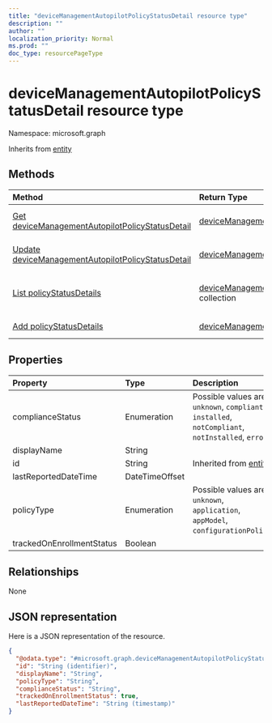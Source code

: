 ```yaml
---
title: "deviceManagementAutopilotPolicyStatusDetail resource type"
description: ""
author: ""
localization_priority: Normal
ms.prod: ""
doc_type: resourcePageType
---
```


# deviceManagementAutopilotPolicyStatusDetail resource type


Namespace: microsoft.graph




Inherits from [entity](../resources/entity.md)

## Methods
|Method|Return Type|Description|
|:---|:---|:---|
|[Get deviceManagementAutopilotPolicyStatusDetail](../api/devicemanagementautopilotpolicystatusdetail-get.md)|[deviceManagementAutopilotPolicyStatusDetail](../resources/devicemanagementautopilotpolicystatusdetail.md)|Read properties and relationships of the [deviceManagementAutopilotPolicyStatusDetail](../resources/devicemanagementautopilotpolicystatusdetail.md) object.|
|[Update deviceManagementAutopilotPolicyStatusDetail](../api/devicemanagementautopilotpolicystatusdetail-update.md)|[deviceManagementAutopilotPolicyStatusDetail](../resources/devicemanagementautopilotpolicystatusdetail.md)|Update the properties of a [deviceManagementAutopilotPolicyStatusDetail](../resources/devicemanagementautopilotpolicystatusdetail.md) object.|
|[List policyStatusDetails](../api/devicemanagementautopilotevent-list-policystatusdetails.md)|[deviceManagementAutopilotPolicyStatusDetail](../resources/devicemanagementautopilotpolicystatusdetail.md) collection|Get the deviceManagementAutopilotPolicyStatusDetails from the policyStatusDetails navigation property.|
|[Add policyStatusDetails](../api/devicemanagementautopilotevent-post-policystatusdetails.md)|[deviceManagementAutopilotPolicyStatusDetail](../resources/devicemanagementautopilotpolicystatusdetail.md)|Add policyStatusDetails by posting to the policyStatusDetails collection.|

## Properties
|Property|Type|Description|
|:---|:---|:---|
|complianceStatus|Enumeration| Possible values are: `unknown`, `compliant`, `installed`, `notCompliant`, `notInstalled`, `error`.|
|displayName|String||
|id|String| Inherited from [entity](../resources/entity.md)|
|lastReportedDateTime|DateTimeOffset||
|policyType|Enumeration| Possible values are: `unknown`, `application`, `appModel`, `configurationPolicy`.|
|trackedOnEnrollmentStatus|Boolean||

## Relationships
None

## JSON representation
Here is a JSON representation of the resource.
<!-- {
  "blockType": "resource",
  "keyProperty": "id",
  "@odata.type": "microsoft.graph.deviceManagementAutopilotPolicyStatusDetail",
  "baseType": "microsoft.graph.entity",
  "openType": false
}
-->
``` json
{
  "@odata.type": "#microsoft.graph.deviceManagementAutopilotPolicyStatusDetail",
  "id": "String (identifier)",
  "displayName": "String",
  "policyType": "String",
  "complianceStatus": "String",
  "trackedOnEnrollmentStatus": true,
  "lastReportedDateTime": "String (timestamp)"
}
```

